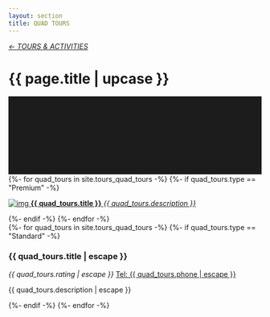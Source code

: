 ```yaml
---
layout: section
title: QUAD TOURS
---
```

<div class="content-section">
    <em class="left-text"><a href="tours.html">&larr; TOURS &amp; ACTIVITIES</a></em>
    <h1 class="left-text" id="wide-tours">{{ page.title | upcase }}</h1>
    <svg xmlns="http://www.w3.org/2000/svg" viewBox="0 0 650 200">
		<rect width="650" height="200" style="fill:#1c1c1c"/>
	</svg>
</div>


<div class="content">
<div class="decoration"></div>
{%- for quad_tours in site.tours_quad_tours -%}
	{%- if quad_tours.type == "Premium" -%}
	<a href="{{ quad_tours.url | remove: '/' }}">
		<div class="container no-bottom">
			<p class="column-responsive half-bottom">
			<img src="assets/images/logo/{{ quad_tours.logo }}.jpg" alt="img">
			<strong>{{ quad_tours.title }}</strong>
			<em>{{ quad_tours.description }}</em>
			<div class="clear"></div>
			</p>
		</div>
	</a>
	<div class="decoration"></div>
	{%- endif -%}
{%- endfor -%}

</div><!-- /Premium -->

<div class="content">
	<div class="clear"></div>
	<div class="decoration"></div>
	{%- for quad_tours in site.tours_quad_tours -%}
		{%- if quad_tours.type == "Standard" -%}
		<div class="container">
			<h3>{{ quad_tours.title | escape }}</h3>
			<em class="ratings">{{ quad_tours.rating | escape }}</em>
			<a class="contact-call" href="tel:{{ quad_tours.phone | escape }}">Tel: {{ quad_tours.phone | escape }}</a>
			<p class="no-bottom">
			{{ quad_tours.description | escape }}
			</p>
		</div>
		<div class="decoration"></div>
		{%- endif -%}
	{%- endfor -%}

</div><!-- /Standard -->